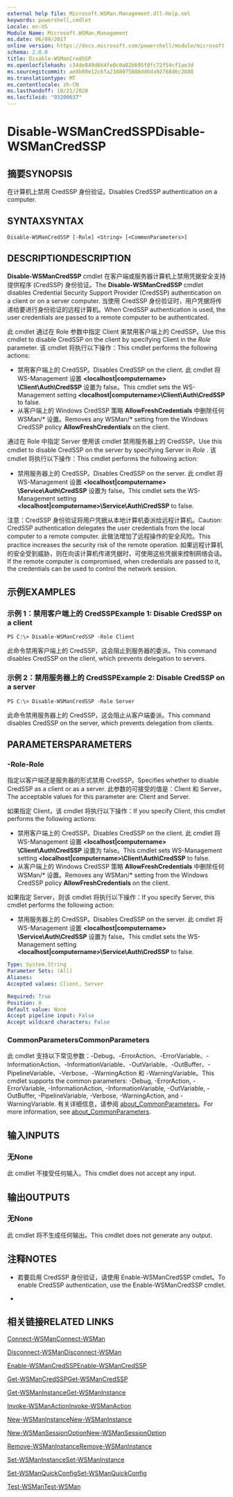 ```yaml
---
external help file: Microsoft.WSMan.Management.dll-Help.xml
keywords: powershell,cmdlet
Locale: en-US
Module Name: Microsoft.WSMan.Management
ms.date: 06/09/2017
online version: https://docs.microsoft.com/powershell/module/microsoft.wsman.management/disable-wsmancredssp?view=powershell-5.1&WT.mc_id=ps-gethelp
schema: 2.0.0
title: Disable-WSManCredSSP
ms.openlocfilehash: c34de849d664fe0c0a02b695f0fc72f54cf1ae3d
ms.sourcegitcommit: ae8b89e12c6fa2108075888dd6da92788d6c2888
ms.translationtype: MT
ms.contentlocale: zh-CN
ms.lasthandoff: 10/21/2020
ms.locfileid: "93200637"
---
```

# <span data-ttu-id="1a0be-103">Disable-WSManCredSSP</span><span class="sxs-lookup"><span data-stu-id="1a0be-103">Disable-WSManCredSSP</span></span>

## <span data-ttu-id="1a0be-104">摘要</span><span class="sxs-lookup"><span data-stu-id="1a0be-104">SYNOPSIS</span></span>
<span data-ttu-id="1a0be-105">在计算机上禁用 CredSSP 身份验证。</span><span class="sxs-lookup"><span data-stu-id="1a0be-105">Disables CredSSP authentication on a computer.</span></span>

## <span data-ttu-id="1a0be-106">SYNTAX</span><span class="sxs-lookup"><span data-stu-id="1a0be-106">SYNTAX</span></span>

```
Disable-WSManCredSSP [-Role] <String> [<CommonParameters>]
```

## <span data-ttu-id="1a0be-107">DESCRIPTION</span><span class="sxs-lookup"><span data-stu-id="1a0be-107">DESCRIPTION</span></span>
<span data-ttu-id="1a0be-108">**Disable-WSManCredSSP** cmdlet 在客户端或服务器计算机上禁用凭据安全支持提供程序 (CredSSP) 身份验证。</span><span class="sxs-lookup"><span data-stu-id="1a0be-108">The **Disable-WSManCredSSP** cmdlet disables Credential Security Support Provider (CredSSP) authentication on a client or on a server computer.</span></span>
<span data-ttu-id="1a0be-109">当使用 CredSSP 身份验证时，用户凭据将传递给要进行身份验证的远程计算机。</span><span class="sxs-lookup"><span data-stu-id="1a0be-109">When CredSSP authentication is used, the user credentials are passed to a remote computer to be authenticated.</span></span>

<span data-ttu-id="1a0be-110">此 cmdlet 通过在 Role  参数中指定 Client 来禁用客户端上的 CredSSP。</span><span class="sxs-lookup"><span data-stu-id="1a0be-110">Use this cmdlet to disable CredSSP on the client by specifying Client in the *Role* parameter.</span></span>
<span data-ttu-id="1a0be-111">该 cmdlet 将执行以下操作：</span><span class="sxs-lookup"><span data-stu-id="1a0be-111">This cmdlet performs the following actions:</span></span>

- <span data-ttu-id="1a0be-112">禁用客户端上的 CredSSP。</span><span class="sxs-lookup"><span data-stu-id="1a0be-112">Disables CredSSP on the client.</span></span> <span data-ttu-id="1a0be-113">此 cmdlet 将 WS-Management 设置 **\<localhost|computername\> \Client\Auth\CredSSP** 设置为 false。</span><span class="sxs-lookup"><span data-stu-id="1a0be-113">This cmdlet sets the WS-Management setting **\<localhost|computername\>\Client\Auth\CredSSP** to false.</span></span>
- <span data-ttu-id="1a0be-114">从客户端上的 Windows CredSSP 策略 **AllowFreshCredentials** 中删除任何 WSMan/\* 设置。</span><span class="sxs-lookup"><span data-stu-id="1a0be-114">Removes any WSMan/\* setting from the Windows CredSSP policy **AllowFreshCredentials** on the client.</span></span>

<span data-ttu-id="1a0be-115">通过在 Role  中指定 Server 使用该 cmdlet 禁用服务器上的 CredSSP。</span><span class="sxs-lookup"><span data-stu-id="1a0be-115">Use this cmdlet to disable CredSSP on the server by specifying Server in *Role* .</span></span>
<span data-ttu-id="1a0be-116">该 cmdlet 将执行以下操作：</span><span class="sxs-lookup"><span data-stu-id="1a0be-116">This cmdlet performs the following action:</span></span>

- <span data-ttu-id="1a0be-117">禁用服务器上的 CredSSP。</span><span class="sxs-lookup"><span data-stu-id="1a0be-117">Disables CredSSP on the server.</span></span> <span data-ttu-id="1a0be-118">此 cmdlet 将 WS-Management 设置 **\<localhost|computername\> \Service\Auth\CredSSP** 设置为 false。</span><span class="sxs-lookup"><span data-stu-id="1a0be-118">This cmdlet sets the WS-Management setting **\<localhost|computername\>\Service\Auth\CredSSP** to false.</span></span>

<span data-ttu-id="1a0be-119">注意：CredSSP 身份验证将用户凭据从本地计算机委派给远程计算机。</span><span class="sxs-lookup"><span data-stu-id="1a0be-119">Caution: CredSSP authentication delegates the user credentials from the local computer to a remote computer.</span></span>
<span data-ttu-id="1a0be-120">此做法增加了远程操作的安全风险。</span><span class="sxs-lookup"><span data-stu-id="1a0be-120">This practice increases the security risk of the remote operation.</span></span>
<span data-ttu-id="1a0be-121">如果远程计算机的安全受到威胁，则在向该计算机传递凭据时，可使用这些凭据来控制网络会话。</span><span class="sxs-lookup"><span data-stu-id="1a0be-121">If the remote computer is compromised, when credentials are passed to it, the credentials can be used to control the network session.</span></span>

## <span data-ttu-id="1a0be-122">示例</span><span class="sxs-lookup"><span data-stu-id="1a0be-122">EXAMPLES</span></span>

### <span data-ttu-id="1a0be-123">示例 1：禁用客户端上的 CredSSP</span><span class="sxs-lookup"><span data-stu-id="1a0be-123">Example 1: Disable CredSSP on a client</span></span>

```
PS C:\> Disable-WSManCredSSP -Role Client
```

<span data-ttu-id="1a0be-124">此命令禁用客户端上的 CredSSP，这会阻止到服务器的委派。</span><span class="sxs-lookup"><span data-stu-id="1a0be-124">This command disables CredSSP on the client, which prevents delegation to servers.</span></span>

### <span data-ttu-id="1a0be-125">示例 2：禁用服务器上的 CredSSP</span><span class="sxs-lookup"><span data-stu-id="1a0be-125">Example 2: Disable CredSSP on a server</span></span>

```
PS C:\> Disable-WSManCredSSP -Role Server
```

<span data-ttu-id="1a0be-126">此命令禁用服务器上的 CredSSP，这会阻止从客户端委派。</span><span class="sxs-lookup"><span data-stu-id="1a0be-126">This command disables CredSSP on the server, which prevents delegation from clients.</span></span>

## <span data-ttu-id="1a0be-127">PARAMETERS</span><span class="sxs-lookup"><span data-stu-id="1a0be-127">PARAMETERS</span></span>

### <span data-ttu-id="1a0be-128">-Role</span><span class="sxs-lookup"><span data-stu-id="1a0be-128">-Role</span></span>
<span data-ttu-id="1a0be-129">指定以客户端还是服务器的形式禁用 CredSSP。</span><span class="sxs-lookup"><span data-stu-id="1a0be-129">Specifies whether to disable CredSSP as a client or as a server.</span></span>
<span data-ttu-id="1a0be-130">此参数的可接受的值是：Client 和 Server。</span><span class="sxs-lookup"><span data-stu-id="1a0be-130">The acceptable values for this parameter are: Client and Server.</span></span>

<span data-ttu-id="1a0be-131">如果指定 Client，该 cmdlet 将执行以下操作：</span><span class="sxs-lookup"><span data-stu-id="1a0be-131">If you specify Client, this cmdlet performs the following actions:</span></span>

- <span data-ttu-id="1a0be-132">禁用客户端上的 CredSSP。</span><span class="sxs-lookup"><span data-stu-id="1a0be-132">Disables CredSSP on the client.</span></span> <span data-ttu-id="1a0be-133">此 cmdlet 将 WS-Management 设置 **\<localhost|computername\> \Client\Auth\CredSSP** 设置为 false。</span><span class="sxs-lookup"><span data-stu-id="1a0be-133">This cmdlet sets WS-Management setting **\<localhost|computername\>\Client\Auth\CredSSP** to false.</span></span>
- <span data-ttu-id="1a0be-134">从客户端上的 Windows CredSSP 策略 **AllowFreshCredentials** 中删除任何 WSMan/\* 设置。</span><span class="sxs-lookup"><span data-stu-id="1a0be-134">Removes any WSMan/\* setting from the Windows CredSSP policy **AllowFreshCredentials** on the client.</span></span>

<span data-ttu-id="1a0be-135">如果指定 Server，则该 cmdlet 将执行以下操作：</span><span class="sxs-lookup"><span data-stu-id="1a0be-135">If you specify Server, this cmdlet performs the following action:</span></span>

- <span data-ttu-id="1a0be-136">禁用服务器上的 CredSSP。</span><span class="sxs-lookup"><span data-stu-id="1a0be-136">Disables CredSSP on the server.</span></span> <span data-ttu-id="1a0be-137">此 cmdlet 将 WS-Management 设置 **\<localhost|computername\> \Service\Auth\CredSSP** 设置为 false。</span><span class="sxs-lookup"><span data-stu-id="1a0be-137">This cmdlet sets the WS-Management setting **\<localhost|computername\>\Service\Auth\CredSSP** to false.</span></span>

```yaml
Type: System.String
Parameter Sets: (All)
Aliases:
Accepted values: Client, Server

Required: True
Position: 0
Default value: None
Accept pipeline input: False
Accept wildcard characters: False
```

### <span data-ttu-id="1a0be-138">CommonParameters</span><span class="sxs-lookup"><span data-stu-id="1a0be-138">CommonParameters</span></span>
<span data-ttu-id="1a0be-139">此 cmdlet 支持以下常见参数：-Debug、-ErrorAction、-ErrorVariable、-InformationAction、-InformationVariable、-OutVariable、-OutBuffer、-PipelineVariable、-Verbose、-WarningAction 和 -WarningVariable。</span><span class="sxs-lookup"><span data-stu-id="1a0be-139">This cmdlet supports the common parameters: -Debug, -ErrorAction, -ErrorVariable, -InformationAction, -InformationVariable, -OutVariable, -OutBuffer, -PipelineVariable, -Verbose, -WarningAction, and -WarningVariable.</span></span> <span data-ttu-id="1a0be-140">有关详细信息，请参阅 [about_CommonParameters](https://go.microsoft.com/fwlink/?LinkID=113216)。</span><span class="sxs-lookup"><span data-stu-id="1a0be-140">For more information, see [about_CommonParameters](https://go.microsoft.com/fwlink/?LinkID=113216).</span></span>

## <span data-ttu-id="1a0be-141">输入</span><span class="sxs-lookup"><span data-stu-id="1a0be-141">INPUTS</span></span>

### <span data-ttu-id="1a0be-142">无</span><span class="sxs-lookup"><span data-stu-id="1a0be-142">None</span></span>
<span data-ttu-id="1a0be-143">此 cmdlet 不接受任何输入。</span><span class="sxs-lookup"><span data-stu-id="1a0be-143">This cmdlet does not accept any input.</span></span>

## <span data-ttu-id="1a0be-144">输出</span><span class="sxs-lookup"><span data-stu-id="1a0be-144">OUTPUTS</span></span>

### <span data-ttu-id="1a0be-145">无</span><span class="sxs-lookup"><span data-stu-id="1a0be-145">None</span></span>
<span data-ttu-id="1a0be-146">此 cmdlet 将不生成任何输出。</span><span class="sxs-lookup"><span data-stu-id="1a0be-146">This cmdlet does not generate any output.</span></span>

## <span data-ttu-id="1a0be-147">注释</span><span class="sxs-lookup"><span data-stu-id="1a0be-147">NOTES</span></span>

* <span data-ttu-id="1a0be-148">若要启用 CredSSP 身份验证，请使用 Enable-WSManCredSSP cmdlet。</span><span class="sxs-lookup"><span data-stu-id="1a0be-148">To enable CredSSP authentication, use the Enable-WSManCredSSP cmdlet.</span></span>

*

## <span data-ttu-id="1a0be-149">相关链接</span><span class="sxs-lookup"><span data-stu-id="1a0be-149">RELATED LINKS</span></span>

[<span data-ttu-id="1a0be-150">Connect-WSMan</span><span class="sxs-lookup"><span data-stu-id="1a0be-150">Connect-WSMan</span></span>](Connect-WSMan.md)

[<span data-ttu-id="1a0be-151">Disconnect-WSMan</span><span class="sxs-lookup"><span data-stu-id="1a0be-151">Disconnect-WSMan</span></span>](Disconnect-WSMan.md)

[<span data-ttu-id="1a0be-152">Enable-WSManCredSSP</span><span class="sxs-lookup"><span data-stu-id="1a0be-152">Enable-WSManCredSSP</span></span>](Enable-WSManCredSSP.md)

[<span data-ttu-id="1a0be-153">Get-WSManCredSSP</span><span class="sxs-lookup"><span data-stu-id="1a0be-153">Get-WSManCredSSP</span></span>](Get-WSManCredSSP.md)

[<span data-ttu-id="1a0be-154">Get-WSManInstance</span><span class="sxs-lookup"><span data-stu-id="1a0be-154">Get-WSManInstance</span></span>](Get-WSManInstance.md)

[<span data-ttu-id="1a0be-155">Invoke-WSManAction</span><span class="sxs-lookup"><span data-stu-id="1a0be-155">Invoke-WSManAction</span></span>](Invoke-WSManAction.md)

[<span data-ttu-id="1a0be-156">New-WSManInstance</span><span class="sxs-lookup"><span data-stu-id="1a0be-156">New-WSManInstance</span></span>](New-WSManInstance.md)

[<span data-ttu-id="1a0be-157">New-WSManSessionOption</span><span class="sxs-lookup"><span data-stu-id="1a0be-157">New-WSManSessionOption</span></span>](New-WSManSessionOption.md)

[<span data-ttu-id="1a0be-158">Remove-WSManInstance</span><span class="sxs-lookup"><span data-stu-id="1a0be-158">Remove-WSManInstance</span></span>](Remove-WSManInstance.md)

[<span data-ttu-id="1a0be-159">Set-WSManInstance</span><span class="sxs-lookup"><span data-stu-id="1a0be-159">Set-WSManInstance</span></span>](Set-WSManInstance.md)

[<span data-ttu-id="1a0be-160">Set-WSManQuickConfig</span><span class="sxs-lookup"><span data-stu-id="1a0be-160">Set-WSManQuickConfig</span></span>](Set-WSManQuickConfig.md)

[<span data-ttu-id="1a0be-161">Test-WSMan</span><span class="sxs-lookup"><span data-stu-id="1a0be-161">Test-WSMan</span></span>](Test-WSMan.md)
